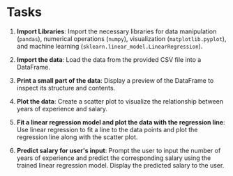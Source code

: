# Tasks

1. **Import Libraries**: Import the necessary libraries for data manipulation (`pandas`), numerical operations (`numpy`), visualization (`matplotlib.pyplot`), and machine learning (`sklearn.linear_model.LinearRegression`).

2. **Import the data**: Load the data from the provided CSV file into a DataFrame.

3. **Print a small part of the data**: Display a preview of the DataFrame to inspect its structure and contents.

4. **Plot the data**: Create a scatter plot to visualize the relationship between years of experience and salary.

5. **Fit a linear regression model and plot the data with the regression line**: Use linear regression to fit a line to the data points and plot the regression line along with the scatter plot.

6. **Predict salary for user's input**: Prompt the user to input the number of years of experience and predict the corresponding salary using the trained linear regression model. Display the predicted salary to the user.
